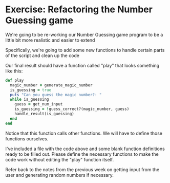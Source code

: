 # Exercise: Refactoring the Number Guessing game

We're going to be re-working our Number Guessing game program to be a little bit more realistic and easier to extend

Specifically, we're going to add some new functions to handle certain parts of the script and clean up the code

Our final result should have a function called "play" that looks something like this:

```ruby
def play
  magic_number = generate_magic_number
  is_guessing = true
  puts "Can you guess the magic number?: "
  while is_guessing
    guess = get_num_input
    is_guessing = !guess_correct?(magic_number, guess)
    handle_result(is_guessing)
  end
end
```

Notice that this function calls other functions. We will have to define those functions ourselves.

I've included a file with the code above and some blank function definitions ready to be filled out. Please define the necessary functions to make the code work without editing the "play" function itself.

Refer back to the notes from the previous week on getting input from the user and generating random numbers if necessary.
